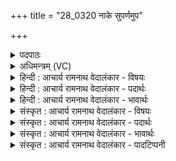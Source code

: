 +++
title = "28_0320 नाके सुपर्णमुप"

+++
<details><summary>पदपाठः</summary>

ना꣡के꣢꣯। सु꣣पर्ण꣢म्। सु꣣। पर्ण꣢म्। उ꣡प꣢꣯। यत्। प꣡त꣢꣯न्तम्। हृ꣣दा꣢। वे꣡न꣢꣯न्तः। अ꣣भ्य꣡च꣢क्षत। अ꣣भि। अ꣡च꣢꣯क्षत। त्वा꣣। हि꣡र꣢꣯ण्यपक्ष꣣म्। हि꣡र꣢꣯ण्य। प꣣क्षम्। व꣡रु꣢꣯णस्य। दू꣣त꣢म्। य꣣म꣡स्य꣢। यो꣡नौ꣢꣯। श꣣कुन꣢म्। भु꣣रण्यु꣢म्। ३२०।
</details>

<details><summary>अधिमन्त्रम् (VC)</summary>

- वेनः
- वेनो भार्गवः
- त्रिष्टुप्
- धैवतः
- ऐन्द्रं काण्डम्
</details>

<details><summary>हिन्दी : आचार्य रामनाथ वेदालंकार - विषयः</summary>

अगले मन्त्र में सूर्य के दृष्टान्त से परमात्मा के गुण वर्णन करते हुए उसके दर्शन का उपाय कहा गया है।
</details>

<details><summary>हिन्दी : आचार्य रामनाथ वेदालंकार - पदार्थः</summary>

पदार्थान्वयभाषाः -  हे इन्द्र परमात्मन् ! (नाके) आत्मलोक में (उपपतन्तम्) पहुँचते हुए, (हिरण्यपक्षम्) ज्योतिरूप पंखोंवाले, (वरुणस्य दूतम्) पापनिवारक मन के प्रेरक, (यमस्य) शरीरस्थ इन्द्रियों के नियामक जीवात्मा के (योनौ) हृदयरूप गृह में उदित, (शकुनम्) शक्तिशाली, (भुरण्युम्) धारक और पोषक, (सुपर्णम्) शुभ पालन-गुणों से युक्त (त्वा) आपकी (यत्) जब, स्तोता जन (वेनन्तः) सच्ची कामना करते हैं, तब वे (हृदा) मन से (अभ्य- चक्षत) आपका साक्षात्कार कर लेते हैं, जैसे (नाके) मध्याह्नाकाश में (उपपतन्तम्) जाते हुए (हिरण्यपक्षम्) किरणरूप सुनहरे पंखोंवाले, (वरुणस्य दूतम्) रोगनिवारक अन्तरिक्षस्थानीय वायु के (दूतम्) दूत के समान उपकारक (यमस्य) रथ, यन्त्र आदियों को नियन्त्रित करनेवाले वैद्युत अग्नि के (योनौ) गृहरूप अन्तरिक्ष में (शकुनम्) पक्षी के समान विद्यमान (भुरण्युम्) भ्रमणशील (सुपर्णम्) सूर्य को, लोग (अभ्यचक्षत) आँख से देखते हैं ॥८॥ इस मन्त्र में श्लेषालङ्कार और उपमाध्वनि है ॥८॥
</details>

<details><summary>हिन्दी : आचार्य रामनाथ वेदालंकार - भावार्थः</summary>

भावार्थभाषाः -  जो मनुष्य उत्कण्ठापूर्वक परमेश्वर की कामना करते हैं, वे मन द्वारा उसका वैसे ही साक्षात्कार कर लेते हैं, जैसे आँख से सूर्य को देखते हैं ॥८॥
</details>

<details><summary>संस्कृत : आचार्य रामनाथ वेदालंकार - विषयः</summary>

अथ सूर्यदृष्टान्तेन परमात्मनो गुणान् वर्णयन् तद्दर्शनोपायमाह।
</details>

<details><summary>संस्कृत : आचार्य रामनाथ वेदालंकार - पदार्थः</summary>

पदार्थान्वयभाषाः -  हे इन्द्र परमात्मन् ! (नाके) आत्मलोके (उप पतन्तम्) उपगच्छन्तम्, (हिरण्यपक्षम्) ज्योतीरूपपक्षोपेतं, ज्योतिष्मन्तमित्यर्थः, ज्योतिर्हि हिरण्यम्। श० ४।३।४।२१। (वरुणस्य) पापनिवारकस्य मनसः, (दूतम्) प्रेरकम्। यो दवति प्रेरयति स दूतः। दु गतौ, भ्वादिः। ‘दुतनिभ्यां दीर्घश्च। उ० ३।८८’ इति क्त प्रत्ययो दीर्घश्च। (यमस्य) शरीरेन्द्रियादीनां नियन्तुः जीवात्मनः (योनौ) हृदयरूपे गृहे, उदितम्। योनिरिति गृहनामसु पठितम्। निघं० ३।४। (शकुनम्) शक्तिशालिनम्। शक्नोतीति शकुनः। शक्लृ शक्तौ धातोः ‘शकेः उन-उन्त-उन्ति-उनयः। उ० ३।४९’ इति उन प्रत्ययः। (भुरण्युम्) यो भुरण्यति सर्वान् धारयति पुष्णाति च, तादृशम्। भुरण धारणपोषणयोः इति धातोः कण्ड्वादित्वाद् यकि बाहुलकादौणादिक उ प्रत्ययः। (सुपर्णम्२) शुभपालनगुणोपेतम् (त्वा) त्वाम् (यत्) यदा, स्तोतारः (वेनन्तः) कामयमानाः भवन्ति। वेनतिः कान्तिकर्मा। निघं० २।६। तदा ते (हृदा) मनसा, त्वाम् (अभ्यचक्षत) साक्षात्कुर्वन्ति। अभिपूर्वः चष्टे पश्यतिकर्मा, निघं० ३।११। ततो लङ्। यथा (नाके) दिवि, मध्याह्नाकाशे इत्यर्थः (उपपतन्तम्) उपगच्छन्तम्, (हिरण्यपक्षम्३) किरणरूपसुवर्णपक्षम्, (वरुणस्य) रोगनिवारकस्य मध्यमस्थानीयस्य वायोः (दूतम्) दूतवदुपकारकम् (यमस्य) रथयन्त्रादीनां नियामकस्य वैद्युताग्नेः। अग्निर्वे यमः। श० ७।२।१।१०। (योनौ) गृहे अन्तरिक्षे इत्यर्थः। योनिरिति गृहनाम। निघं० ३।४। (शकुनम्) पक्षिवत् विद्यमानम्, (भुरण्युम्४) भ्रमणशीलम् (सुपर्णम्) सुपतनम् आदित्यम्, (जनाः) पश्यन्ति, तद्वत् ॥८॥ अत्र श्लेषालङ्कारः, उपमाध्वनिश्च ॥८॥
</details>

<details><summary>संस्कृत : आचार्य रामनाथ वेदालंकार - भावार्थः</summary>

भावार्थभाषाः -  ये जना उत्कण्ठया परमात्मानं कामयन्ते ते तं मनसा तथैव साक्षात्कुर्वन्ति यथा चक्षुषा सूर्यं पश्यन्ति ॥८॥
</details>

<details><summary>संस्कृत : आचार्य रामनाथ वेदालंकार - पादटिप्पनी</summary>

टिप्पणी:   १. ऋ० १०।१२३।६, देवता वेनः। साम० १८४६। अथ० १८।३।६६, ऋषिः अथर्वा, देवता यमः। २. (सुपर्णम्) शोभनं पर्णं पालनं यस्य तम् इति ऋ० ६।७५।११ भाष्ये द०। ३. हिरण्यपक्षम्। सर्वस्य लोकस्य हिद्यत्वाद् रमणीयत्वाच्च हिरण्यशब्देनात्र रश्मय उच्यन्ते। ते पक्षस्थानीया यस्य स हिरण्यपक्षः, तं हिरण्यपक्षम्। हितरमणीयैः रश्मिभिर्युक्तमित्यर्थः—इति वि०। ४. भुरण्युं भ्रमणशीलम्—इति वि०। यमस्य अग्नेः मध्यमस्थानस्य योनौ योनिस्थाने अन्तरिक्षे भुरण्युं गमनशीलम्—इति भ०। भुरण्युं भर्तारं वृष्टिदानादिना सर्वस्य जगतः पोषकम्। भुरण धारणपोषणयोः कण्ड्वादिः, अस्मादौणादिक उ प्रत्ययः—इति सा०।
</details>